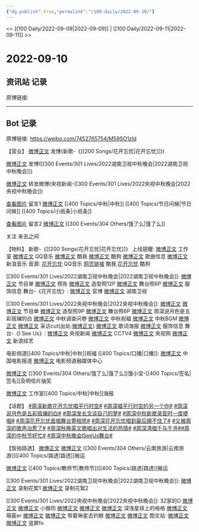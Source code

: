 ```yaml
---
{"dg-publish":true,"permalink":"/100-daily/2022-09-10/"}
---
```



<< [[100 Daily/2022-09-09\|2022-09-09]] | [[100 Daily/2022-09-11\|2022-09-11]] >>

# 2022-09-10

## 资讯站 记录

原博链接:

---
## Bot 记录

原博链接: https://weibo.com/7452765754/M59SO1zId

【营业】
[微博正文](http://weibo.com/1736988591/M55jfCSUg) 发博(新歌-《[[200 Songs/花开忘忧\|花开忘忧]]》)

[微博正文](http://weibo.com/1736988591/M58vZ878h) 发博([[300 Events/301 Lives/2022湖南卫视中秋晚会\|2022湖南卫视中秋晚会]])

[微博正文](https://weibo.com/1736988591/M58SDfqyu) 转发微博(央视新闻-[[300 Events/301 Lives/2022央视中秋晚会\|2022央视中秋晚会]])

[查看图片](https://wx4.sinaimg.cn/large/0088n2Pggy1h61xxnqn16j30yi071gm3.jpg) 留言1 [微博正文](http://weibo.com/1736988591/M1F1GavmV) [[400 Topics/中秋\|中秋]] [[400 Topics/节日问候\|节日问候]] [[400 Topics/小纸条\|小纸条]]

[查看图片](https://wx1.sinaimg.cn/large/0088n2Pggy1h61xd7v5pij30yi0asaao.jpg) 留言2 [微博正文](https://m.weibo.cn/1282440983/4811912501533867) [[300 Events/304 Others/饿了么\|饿了么]]

关注 来去之间

【物料】
新歌-《[[200 Songs/花开忘忧\|花开忘忧]]》
上线提醒:
[微博正文](http://weibo.com/7478855230/M50BSuaaa) 工作室
[微博正文](http://weibo.com/2169129705/M50B0pHlc) QQ音乐
[微博正文](http://weibo.com/1738434147/M50B0F57a) 酷我
[微博正文](http://weibo.com/1665103091/M50BmuVtz) 酷狗
[微博正文](http://weibo.com/6466290670/M50G9yCDD) 歌曲信息
[微博正文](http://weibo.com/1266269835/M54EAvLJN) 新浪音乐
音源:
[花开忘忧](https://weibo.cn/sinaurl?u=https%3A%2F%2Fi.y.qq.com%2Fv8%2Fplaysong.html%3Fsongid%3D374725336%26source%3Dyqq%26ADTAG%3Dhz_wb_sf%26channelId%3D10081987) QQ音乐
[网页链接](https://weibo.cn/sinaurl?u=http%3A%2F%2Fm.kuwo.cn%2Fnewh5app%2Fplay_detail%2F238728061) 酷我
[花开忘忧](https://weibo.cn/sinaurl?u=https%3A%2F%2Ft4.kugou.com%2Fsong.html%3Fid%3DV0wU91zDV3) 酷狗

[[300 Events/301 Lives/2022湖南卫视中秋晚会\|2022湖南卫视中秋晚会]]:
[微博正文](http://weibo.com/3950919192/M55jf4NQS) 节目单
[微博正文](https://weibo.com/3950919192/M564lnjBM) 预告
[微博正文](https://weibo.com/7478855230/M58la2bIZ) 造型照12P
[微博正文](https://weibo.com/7478855230/M58J60XS2) 舞台照6P
[微博正文](https://m.weibo.cn/7710473200/4812299766599867) 服饰信息
舞台-《花开忘忧》:
[微博正文](https://weibo.com/3950919192/M58twkKcZ) 官博
[微博正文](https://weibo.com/1638629382/M58Ac4qD3) 湖南卫视

[[300 Events/301 Lives/2022央视中秋晚会\|2022央视中秋晚会]]:
[微博正文](https://weibo.com/2656274875/M57tBjSiR) [微博正文](https://weibo.com/2039753857/M57MM5R51) 节目单
[微博正文](http://weibo.com/7478855230/M56TS2T9l) 造型照9P
[微博正文](https://weibo.com/7478855230/M595dCVQ1) 舞台照6P
[微博正文](https://weibo.com/2039753857/M55mmDABp) 周深说月色是五彩斑斓的白
[微博正文](https://weibo.com/2039753857/M55CXxPTO) 中秋调查问卷
[微博正文](https://weibo.com/2039753857/M57PlBmjd) 中秋祝福
[微博正文](https://weibo.com/2039753857/M55TM4VsF) 中秋BGM
[微博正文](http://weibo.com/6205938759/M58aV2yvS) [微博正文](https://weibo.com/6466290670/M58mHsD35) 采访cut(出处:[微博正文](https://weibo.com/2039753857/M56SODWBp))
[微博正文](https://m.weibo.cn/2039753857/4812282041993569) 歌词海报
[微博正文](https://weibo.com/7710473200/M577wk6G1) 服饰信息
舞台-《I See Us》:
[微博正文](https://weibo.com/2656274875/M58OB32an) 央视新闻
[微博正文](https://weibo.com/2039753857/M58SBcsBn) CCTV4
[微博正文](https://weibo.com/3266943013/M58TWfxkZ) 央视网
[微博正文](https://weibo.com/1878335471/M58QisYAE) 新浪综艺

电影频道[[400 Topics/中秋\|中秋]]祝福 [[400 Topics/口播\|口播]]:
[微博正文](https://m.weibo.cn/1261788454/4812273228713983) 中国电影报道
[微博正文](https://m.weibo.cn/6495544869/4812274335747325) 电影频道融媒体中心

[微博正文](https://weibo.com/2606197387/M55jf4NHF) [[300 Events/304 Others/饿了么\|饿了么]]饿小宝-[[400 Topics/签名\|签名]]及明信片抽奖

[微博正文](https://weibo.com/7478855230/M54wKqKns) 工作室[[400 Topics/中秋\|中秋]]海报

【话题】
[#周深新歌花开忘忧唱平行时空#](https://s.weibo.com/weibo?q=%23%E5%91%A8%E6%B7%B1%E6%96%B0%E6%AD%8C%E8%8A%B1%E5%BC%80%E5%BF%98%E5%BF%A7%E5%94%B1%E5%B9%B3%E8%A1%8C%E6%97%B6%E7%A9%BA%23)
[#周深唱平行时空的另一个你#](https://s.weibo.com/weibo?q=%23%E5%91%A8%E6%B7%B1%E5%94%B1%E5%B9%B3%E8%A1%8C%E6%97%B6%E7%A9%BA%E7%9A%84%E5%8F%A6%E4%B8%80%E4%B8%AA%E4%BD%A0%23)
[#周深说月色是五彩斑斓的白#](https://s.weibo.com/weibo?q=%23%E5%91%A8%E6%B7%B1%E8%AF%B4%E6%9C%88%E8%89%B2%E6%98%AF%E4%BA%94%E5%BD%A9%E6%96%91%E6%96%93%E7%9A%84%E7%99%BD%23)
[#周深发长文谈自己的梦#](https://s.weibo.com/weibo?q=%23%E5%91%A8%E6%B7%B1%E5%8F%91%E9%95%BF%E6%96%87%E8%B0%88%E8%87%AA%E5%B7%B1%E7%9A%84%E6%A2%A6%23)
[#周深中秋新歌录音时一度哽咽#](https://s.weibo.com/weibo?q=%23%E5%91%A8%E6%B7%B1%E4%B8%AD%E7%A7%8B%E6%96%B0%E6%AD%8C%E5%BD%95%E9%9F%B3%E6%97%B6%E4%B8%80%E5%BA%A6%E5%93%BD%E5%92%BD%23)
[#周深花开忘忧首唱舞台寄相思#](https://s.weibo.com/weibo?q=%23%E5%91%A8%E6%B7%B1%E8%8A%B1%E5%BC%80%E5%BF%98%E5%BF%A7%E9%A6%96%E5%94%B1%E8%88%9E%E5%8F%B0%E5%AF%84%E7%9B%B8%E6%80%9D%23)
[#周深花开忘忧唱到最后绷不住了#](https://s.weibo.com/weibo?q=%23%E5%91%A8%E6%B7%B1%E8%8A%B1%E5%BC%80%E5%BF%98%E5%BF%A7%E5%94%B1%E5%88%B0%E6%9C%80%E5%90%8E%E7%BB%B7%E4%B8%8D%E4%BD%8F%E4%BA%86%23)
[#又被周深的歌声治愈了#](https://s.weibo.com/weibo?q=%23%E5%8F%88%E8%A2%AB%E5%91%A8%E6%B7%B1%E7%9A%84%E6%AD%8C%E5%A3%B0%E6%B2%BB%E6%84%88%E4%BA%86%23)
[#周深秋晚英文歌唱出对生活的热情#](https://s.weibo.com/weibo?q=%23%E5%91%A8%E6%B7%B1%E7%A7%8B%E6%99%9A%E8%8B%B1%E6%96%87%E6%AD%8C%E5%94%B1%E5%87%BA%E5%AF%B9%E7%94%9F%E6%B4%BB%E7%9A%84%E7%83%AD%E6%83%85%23)
[#周深清唱千与千寻#](https://s.weibo.com/weibo?q=%23%E5%91%A8%E6%B7%B1%E6%B8%85%E5%94%B1%E5%8D%83%E4%B8%8E%E5%8D%83%E5%AF%BB%23)[#周深的中秋节好忙#](https://s.weibo.com/weibo?q=%23%E5%91%A8%E6%B7%B1%E7%9A%84%E4%B8%AD%E7%A7%8B%E8%8A%82%E5%A5%BD%E5%BF%99%23)
[#周深中秋晚会ISeeUs舞台#](https://s.weibo.com/weibo?q=%23%E5%91%A8%E6%B7%B1%E4%B8%AD%E7%A7%8B%E6%99%9A%E4%BC%9AISeeUs%E8%88%9E%E5%8F%B0%23)

【饭拍路透】
[微博正文](http://weibo.com/6030707554/M55rwo9AG) [微博正文](http://weibo.com/7406079677/M560n1ucZ) [[300 Events/304 Others/云南旅游\|云南旅游]][[400 Topics/路透\|路透]]搬运

[微博正文](https://m.weibo.cn/5688941264/4812239275825846) [[400 Topics/教师节\|教师节]][[400 Topics/路透\|路透]]搬运

[[300 Events/301 Lives/2022湖南卫视中秋晚会\|2022湖南卫视中秋晚会]]:
[微博正文](https://m.weibo.cn/1721744173/4812271207320444) 录制花絮1
[微博正文](https://m.weibo.cn/1721744173/4812303993672148) 录制花絮2

[[300 Events/301 Lives/2022央视中秋晚会\|2022央视中秋晚会]]:
32家的O
[微博正文](http://weibo.com/3223565345/M58QRjZWx)
[微博正文](http://weibo.com/3223565345/M58XE5QZY)
小猴叻
[微博正文](http://weibo.com/7367408614/M58QDtY01)
[微博正文](http://weibo.com/7367408614/M58UO3vTH)
[微博正文](http://weibo.com/7367408614/M58Rs0PKM)
深浅星球上的格格
[微博正文](https://m.weibo.cn/2610842553/4812278174056905)
萌莀er
[微博正文](https://m.weibo.cn/1903668682/4812260789190778)
[微博正文](http://weibo.com/1903668682/M58V6ibMr)
带着啾星去钓鲸
[微博正文](http://weibo.com/3246571812/M599NFpuo)
[微博正文](http://weibo.com/3246571812/M597MCvV1)
图文站:
[微博正文](http://weibo.com/6987697229/M59cRB55E)
[微博正文](https://m.weibo.cn/6987697229/4812271726896234) 竖屏fo
